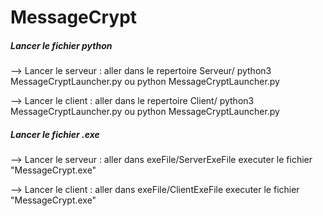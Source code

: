 # MessageCrypt


##### Lancer le fichier python #####

--> Lancer le serveur : aller dans le repertoire Serveur/
                        python3 MessageCryptLauncher.py
                        ou
                        python MessageCryptLauncher.py

--> Lancer le client : aller dans le repertoire Client/
                       python3 MessageCryptLauncher.py
                       ou
                       python MessageCryptLauncher.py


##### Lancer le fichier .exe #####

--> Lancer le serveur : aller dans exeFile/ServerExeFile
                        executer le fichier "MessageCrypt.exe"

--> Lancer le client : aller dans exeFile/ClientExeFile
                       executer le fichier "MessageCrypt.exe"
